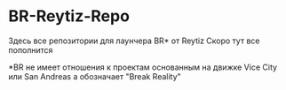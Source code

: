 # BR-Reytiz-Repo
Здесь все репозитории для лаунчера BR* от Reytiz
Скоро тут все пополнится


*BR не имеет отношения к проектам основанным на движке Vice City или San Andreas а обозначает "Break Reality"
